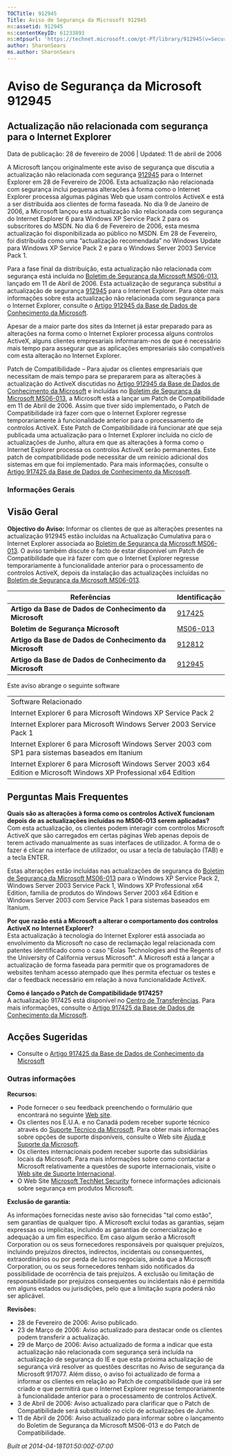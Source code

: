 ```yaml
---
TOCTitle: 912945
Title: Aviso de Segurança da Microsoft 912945
ms:assetid: 912945
ms:contentKeyID: 61233893
ms:mtpsurl: 'https://technet.microsoft.com/pt-PT/library/912945(v=Security.10)'
author: SharonSears
ms.author: SharonSears
---
```




Aviso de Segurança da Microsoft 912945
======================================

Actualização não relacionada com segurança para o Internet Explorer
-------------------------------------------------------------------

Data de publicação: 28 de fevereiro de 2006 | Updated: 11 de abril de 2006

A Microsoft lançou originalmente este aviso de segurança que discutia a actualização não relacionada com segurança [912945](http://support.microsoft.com/kb/912945) para o Internet Explorer em 28 de Fevereiro de 2006. Esta actualização não relacionada com segurança inclui pequenas alterações à forma como o Internet Explorer processa algumas páginas Web que usam controlos ActiveX e está a ser distribuída aos clientes de forma faseada. No dia 9 de Janeiro de 2006, a Microsoft lançou esta actualização não relacionada com segurança do Internet Explorer 6 para Windows XP Service Pack 2 para os subscritores do MSDN. No dia 6 de Fevereiro de 2006, esta mesma actualização foi disponibilizada ao público no MSDN. Em 28 de Fevereiro, foi distribuída como uma “actualização recomendada” no Windows Update para Windows XP Service Pack 2 e para o Windows Server 2003 Service Pack 1.

Para a fase final da distribuição, esta actualização não relacionada com segurança está incluída no [Boletim de Segurança da Microsoft MS06-013](http://go.microsoft.com/fwlink/?linkid=62568), lançado em 11 de Abril de 2006. Esta actualização de segurança substitui a actualização de segurança [912945](http://support.microsoft.com/kb/912945) para o Internet Explorer. Para obter mais informações sobre esta actualização não relacionada com segurança para o Internet Explorer, consulte o [Artigo 912945 da Base de Dados de Conhecimento da Microsoft](http://support.microsoft.com/kb/912945).

Apesar de a maior parte dos sites da Internet já estar preparado para as alterações na forma como o Internet Explorer processa alguns controlos ActiveX, alguns clientes empresariais informaram-nos de que é necessário mais tempo para assegurar que as aplicações empresariais são compatíveis com esta alteração no Internet Explorer.

Patch de Compatibilidade – Para ajudar os clientes empresariais que necessitam de mais tempo para se prepararem para as alterações à actualização do ActiveX discutidas no [Artigo 912945 da Base de Dados de Conhecimento da Microsoft](http://support.microsoft.com/kb/912945) e incluídas no [Boletim de Segurança da Microsoft MS06-013](http://go.microsoft.com/fwlink/?linkid=62568), a Microsoft está a lançar um Patch de Compatibilidade em 11 de Abril de 2006. Assim que tiver sido implementado, o Patch de Compatibilidade irá fazer com que o Internet Explorer regresse temporariamente à funcionalidade anterior para o processamento de controlos ActiveX. Este Patch de Compatibilidade irá funcionar até que seja publicada uma actualização para o Internet Explorer incluída no ciclo de actualizações de Junho, altura em que as alterações à forma como o Internet Explorer processa os controlos ActiveX serão permanentes. Este patch de compatibilidade pode necessitar de um reinício adicional dos sistemas em que foi implementado. Para mais informações, consulte o [Artigo 917425 da Base de Dados de Conhecimento da Microsoft](http://support.microsoft.com/kb/917425).

### Informações Gerais

Visão Geral
-----------


**Objectivo do Aviso:** Informar os clientes de que as alterações presentes na actualização 912945 estão incluídas na Actualização Cumulativa para o Internet Explorer associada ao [Boletim de Segurança da Microsoft MS06-013](http://go.microsoft.com/fwlink/?linkid=62568). O aviso também discute o facto de estar disponível um Patch de Compatibilidade que irá fazer com que o Internet Explorer regresse temporariamente à funcionalidade anterior para o processamento de controlos ActiveX, depois da instalação das actualizações incluídas no [Boletim de Segurança da Microsoft MS06-013](http://go.microsoft.com/fwlink/?linkid=62568).

| Referências                                              | Identificação                                            |
|----------------------------------------------------------|----------------------------------------------------------|
| **Artigo da Base de Dados de Conhecimento da Microsoft** | [917425](http://support.microsoft.com/kb/917425)         |
| **Boletim de Segurança Microsoft**                       | [MS06-013](http://go.microsoft.com/fwlink/?linkid=62568) |
| **Artigo da Base de Dados de Conhecimento da Microsoft** | [912812](http://support.microsoft.com/kb/912812)         |
| **Artigo da Base de Dados de Conhecimento da Microsoft** | [912945](http://support.microsoft.com/kb/912945)         |

Este aviso abrange o seguinte software

|                                                                                                                    |
|--------------------------------------------------------------------------------------------------------------------|
| Software Relacionado                                                                                               |
| Internet Explorer 6 para Microsoft Windows XP Service Pack 2                                                       |
| Internet Explorer para Microsoft Windows Server 2003 Service Pack 1                                                |
| Internet Explorer 6 para Microsoft Windows Server 2003 com SP1 para sistemas baseados em Itanium                   |
| Internet Explorer 6 para Microsoft Windows Server 2003 x64 Edition e Microsoft Windows XP Professional x64 Edition |

Perguntas Mais Frequentes
-------------------------


**Quais são as alterações à forma como os controlos ActiveX funcionam depois de as actualizações incluídas no MS06-013 serem aplicadas?**  
Com esta actualização, os clientes podem interagir com controlos Microsoft ActiveX que são carregados em certas páginas Web apenas depois de terem activado manualmente as suas interfaces de utilizador. A forma de o fazer é clicar na interface de utilizador, ou usar a tecla de tabulação (TAB) e a tecla ENTER.

Estas alterações estão incluídas nas actualizações de segurança do [Boletim de Segurança da Microsoft MS06-013](http://go.microsoft.com/fwlink/?linkid=62568) para o Windows XP Service Pack 2, Windows Server 2003 Service Pack 1, Windows XP Professional x64 Edition, família de produtos do Windows Server 2003 x64 Edition e Windows Server 2003 com Service Pack 1 para sistemas baseados em Itanium.

**Por que razão está a Microsoft a alterar o comportamento dos controlos ActiveX no Internet Explorer?**  
Esta actualização à tecnologia do Internet Explorer está associada ao envolvimento da Microsoft no caso de reclamação legal relacionada com patentes identificado como o caso "Eolas Technologies and the Regents of the University of California versus Microsoft". A Microsoft está a lançar a actualização de forma faseada para permitir que os programadores de websites tenham acesso atempado que lhes permita efectuar os testes e dar o feedback necessário em relação à nova funcionalidade ActiveX.

**Como é lançado o Patch de Compatibilidade 917425?**  
A actualização 917425 está disponível no [Centro de Transferências](http://www.microsoft.com/downloads/). Para mais informações, consulte o [Artigo 917425 da Base de Dados de Conhecimento da Microsoft](http://support.microsoft.com/kb/917425).

Acções Sugeridas
----------------


-   Consulte o [Artigo 917425 da Base de Dados de Conhecimento da Microsoft](http://support.microsoft.com/kb/917425)

### Outras informações

**Recursos:**

-   Pode fornecer o seu feedback preenchendo o formulário que encontrará no seguinte [Web site](https://support.microsoft.com/common/survey.aspx?scid=sw;en;1257&amp;showpage=1&amp;ws=technet&amp;sd=tech).
-   Os clientes nos E.U.A. e no Canadá podem receber suporte técnico através do [Suporte Técnico da Microsoft](http://go.microsoft.com/fwlink/?linkid=21131). Para obter mais informações sobre opções de suporte disponíveis, consulte o Web site [Ajuda e Suporte da Microsoft](http://support.microsoft.com/).
-   Os clientes internacionais podem receber suporte das subsidiárias locais da Microsoft. Para mais informações sobre como contactar a Microsoft relativamente a questões de suporte internacionais, visite o [Web site de Suporte Internacional](http://go.microsoft.com/fwlink/?linkid=21155).
-   O Web Site [Microsoft TechNet Security](http://go.microsoft.com/fwlink/?linkid=21132) fornece informações adicionais sobre segurança em produtos Microsoft.

**Exclusão de garantia:**

As informações fornecidas neste aviso são fornecidas "tal como estão", sem garantias de qualquer tipo. A Microsoft exclui todas as garantias, sejam expressas ou implícitas, incluindo as garantias de comercialização e adequação a um fim específico. Em caso algum serão a Microsoft Corporation ou os seus fornecedores responsáveis por quaisquer prejuízos, incluindo prejuízos directos, indirectos, incidentais ou consequentes, extraordinários ou por perda de lucros negociais, ainda que a Microsoft Corporation, ou os seus fornecedores tenham sido notificados da possibilidade de ocorrência de tais prejuízos. A exclusão ou limitação de responsabilidade por prejuízos consequentes ou incidentais não é permitida em alguns estados ou jurisdições, pelo que a limitação supra poderá não ser aplicável.

**Revisões:**

-   28 de Fevereiro de 2006: Aviso publicado.
-   23 de Março de 2006: Aviso actualizado para destacar onde os clientes podem transferir a actualização.
-   29 de Março de 2006: Aviso actualizado de forma a indicar que esta actualização não relacionada com segurança será incluída na actualização de segurança do IE e que esta próxima actualização de segurança virá resolver as questões descritas no Aviso de segurança da Microsoft 917077. Além disso, o aviso foi actualizado de forma a informar os clientes em relação ao Patch de compatibilidade que irá ser criado e que permitirá que o Internet Explorer regresse temporariamente à funcionalidade anterior para o processamento de controlos ActiveX.
-   3 de Abril de 2006: Aviso actualizado para clarificar que o Patch de Compatibilidade será substituído no ciclo de actualizações de Junho.
-   11 de Abril de 2006: Aviso actualizado para informar sobre o lançamento do Boletim de Segurança da Microsoft MS06-013 e do Patch de Compatibilidade.

*Built at 2014-04-18T01:50:00Z-07:00*
